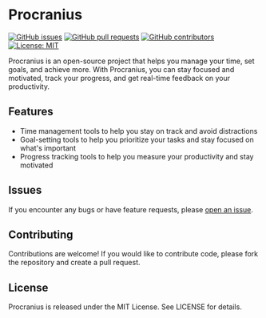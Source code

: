 # Procranius

[![GitHub issues](https://img.shields.io/github/issues/dreliciousArcanius/Procranius)](https://github.com/dreliciousArcanius/Procranius/issues) [![GitHub pull requests](https://img.shields.io/github/issues-pr/dreliciousArcanius/Procranius)](https://github.com/dreliciousArcanius/Procranius/pulls) [![GitHub contributors](https://img.shields.io/github/contributors/dreliciousArcanius/Procranius)](https://github.com/dreliciousArcanius/Procranius/graphs/contributors) [![License: MIT](https://img.shields.io/badge/License-MIT-yellow.svg)](https://opensource.org/licenses/MIT)

Procranius is an open-source project that helps you manage your time, set goals, and achieve more. With Procranius, you can stay focused and motivated, track your progress, and get real-time feedback on your productivity.

## Features

- Time management tools to help you stay on track and avoid distractions
- Goal-setting tools to help you prioritize your tasks and stay focused on what's important
- Progress tracking tools to help you measure your productivity and stay motivated


## Issues

If you encounter any bugs or have feature requests, please [open an issue](https://github.com/dreliciousArcanius/Procranius/issues).

## Contributing

Contributions are welcome! If you would like to contribute code, please fork the repository and create a pull request.

## License

Procranius is released under the MIT License. See LICENSE for details.
